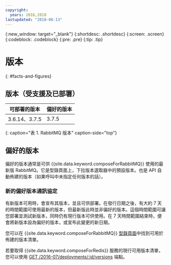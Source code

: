 ```yaml
---
copyright:
  years: 2016,2018
lastupdated: "2018-06-13"
---
```


{:new_window: target="_blank"}
{:shortdesc: .shortdesc}
{:screen: .screen}
{:codeblock: .codeblock}
{:pre: .pre}
{:tip: .tip}

# 版本 
{: #facts-and-figures}

## 版本（受支援及已部署）

可部署的版本|偏好的版本
----------|-----------
3.6.14、3.7.5 | 3.7.5
{: caption="表 1. RabbitMQ 版本" caption-side="top"}

## 偏好的版本

偏好的版本通常是可供 {{site.data.keyword.composeForRabbitMQ}} 使用的最新版 RabbitMQ。它是型錄頁面上，下拉版本選取器中的預設版本。也是 API 自動佈建的版本（如果呼叫中未指定任何版本的話）。

### 新的偏好版本通訊協定

有新版本可用時，會宣布其版本，並且可供部署。在發行日期之後，有大約 7 天的時間範圍可使用最新的版本，但最新版此時並非偏好的版本。這個時間範圍可讓您部署並測試新版本，同時仍有現行版本可供使用。在 7 天時間範圍結束時，便會將新版本設為偏好的版本，或宣布此變更的新日期。

您可以在 {{site.data.keyword.composeForRabbitMQ}} [型錄頁面](https://console.{DomainName}/catalog/services/compose-for-rabbitmq)中找到可用於佈建的版本清單。

若要取得 {{site.data.keyword.composeForRedis}} 服務的現行可用版本清單，您可以使用 [GET /2016-07/deployments/:id/versions](https://apidocs.compose.com/v1.0/reference#2016-07-get-deployments-versions) 端點。
